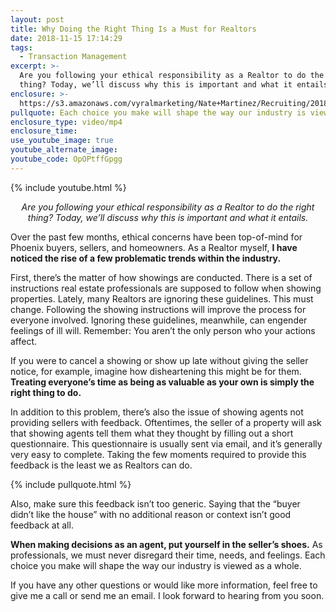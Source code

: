 ```yaml
---
layout: post
title: Why Doing the Right Thing Is a Must for Realtors
date: 2018-11-15 17:14:29
tags:
  - Transaction Management
excerpt: >-
  Are you following your ethical responsibility as a Realtor to do the right
  thing? Today, we’ll discuss why this is important and what it entails.
enclosure: >-
  https://s3.amazonaws.com/vyralmarketing/Nate+Martinez/Recruiting/2018/Valley+of+the+Sun+Real+Estate+Agent-+doing+the+right+thing+11.19.mp4
pullquote: Each choice you make will shape the way our industry is viewed as a whole.
enclosure_type: video/mp4
enclosure_time:
use_youtube_image: true
youtube_alternate_image:
youtube_code: OpOPtffGpgg
---
```


{% include youtube.html %}

<p style="text-align: center;"><em>Are you following your ethical responsibility as a Realtor to do the right thing? Today, we’ll discuss why this is important and what it entails.</em></p>

Over the past few months, ethical concerns have been top-of-mind for Phoenix buyers, sellers, and homeowners. As a Realtor myself, **I have noticed the rise of a few problematic trends within the industry.&nbsp;**

First, there’s the matter of how showings are conducted. There is a set of instructions real estate professionals are supposed to follow when showing properties. Lately, many Realtors are ignoring these guidelines. This must change. Following the showing instructions will improve the process for everyone involved. Ignoring these guidelines, meanwhile, can engender feelings of ill will. Remember: You aren’t the only person who your actions affect.&nbsp;

If you were to cancel a showing or show up late without giving the seller notice, for example, imagine how disheartening this might be for them. **Treating everyone’s time as being as valuable as your own is simply the right thing to do.**&nbsp;

In addition to this problem, there’s also the issue of showing agents not providing sellers with feedback. Oftentimes, the seller of a property will ask that showing agents tell them what they thought by filling out a short questionnaire. This questionnaire is usually sent via email, and it’s generally very easy to complete. Taking the few moments required to provide this feedback is the least we as Realtors can do.

{% include pullquote.html %}

Also, make sure this feedback isn’t too generic. Saying that the “buyer didn’t like the house” with no additional reason or context isn’t good feedback at all.&nbsp;

**When making decisions as an agent, put yourself in the seller’s shoes.** As professionals, we must never disregard their time, needs, and feelings. Each choice you make will shape the way our industry is viewed as a whole.

If you have any other questions or would like more information, feel free to give me a call or send me an email. I look forward to hearing from you soon.